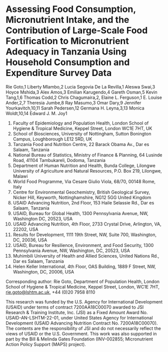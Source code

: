 # Assessing Food Consumption, Micronutrient Intake, and the Contribution of Large-Scale Food Fortification to Micronutrient Adequacy in Tanzania Using Household Consumption and Expenditure Survey Data  

Rie Goto,1 Liberty Mlambo,2 Lucia Segovia De La Revilla,1 Aleswa Swai,3 Hoyce Mshida,3 Alex Amos,3 Emilian Karugendo,4 Gareth Osman,5 Kevin Tang,1,6 Thomas Codd,2 Chris Chagumaira,2, Elaine L. Ferguson,1 E. Louise Ander,2,7 Theresia Jumbe,8 Ray Masumo,3 Omar Dary,9 Jennifer Yourkavitch,10,11 Sarah Pedersen,12 Germana H. Leyna,3,13 Monica Woldt,10,14 Edward J. M. Joy1

1.	Faculty of Epidemiology and Population Health, London School of Hygiene & Tropical Medicine, Keppel Street, London WC1E 7HT, UK
2.	School of Biosciences, University of Nottingham, Sutton Bonington Campus, Loughborough LE12 5RD, UK
3.	Tanzania Food and Nutrition Centre, 22 Barack Obama Av., Dar es Salaam, Tanzania 
4.	National Bureau of Statistics, Ministry of Finance & Planning, 64 Lusinde Road,
41104 Tambukareli, Dodoma, Tanzania
5.	Department of Human Nutrition and Health, Bunda College, Lilongwe University of Agriculture and Natural Resources, P.O. Box 219, Lilongwe, Malawi 
6.	World Food Programme, Via Cesare Giulio Viola, 68/70, 00148 Rome, Italy 
7.	Centre for Environmental Geochemistry, British Geological Survey, Nicker Hill, Keyworth, Nottinghamshire, NG12 5GG United Kingdom
8.	USAID Advancing Nutrition, 2nd Floor, 153 Haile Selassie Rd., Dar es Salaam, Tanzania 
9.	USAID, Bureau for Global Health, 1300 Pennsylvania Avenue, NW, Washington DC, 20523, USA
10.	USAID Advancing Nutrition, 4th Floor, 2733 Crystal Drive, Arlington, VA, 22202, USA 
11.	Results for Development, 1111 19th Street, NW, Suite 700, Washington, DC, 20036, USA
12.	USAID, Bureau for Resilience, Environment, and Food Security, 1300 Pennsylvania Avenue, NW, Washington, DC, 20523, USA  
13.	Muhimbili University of Health and Allied Sciences, United Nations Rd., Dar es Salaam, Tanzania
14.	Helen Keller International, 4th Floor, OAS Building, 1889 F Street, NW, Washington, DC, 20006, USA

Corresponding author: Rie Goto, Department of Population Health, London School of Hygiene & Tropical Medicine, Keppel Street, London, WC1E 7HT, rie.goto@lshtm.ac.uk, +44 (0)20 7958 8110

This research was funded by the U.S. Agency for International Development (USAID) under terms of contract 7200AA18C00070 awarded to JSI Research & Training Institute, Inc. (JSI) as a Fixed Amount Award No. USAID-AN-LSHTM-22-01, under United States Agency for International Development (USAID Advancing Nutrition Contract No. 7200A18C00070). The contents are the responsibility of JSI and do not necessarily reflect the views of USAID or the U.S. Government. This work was also supported in part by the Bill & Melinda Gates Foundation (INV-002855; Micronutrient Action Policy Support (MAPS) project). 
